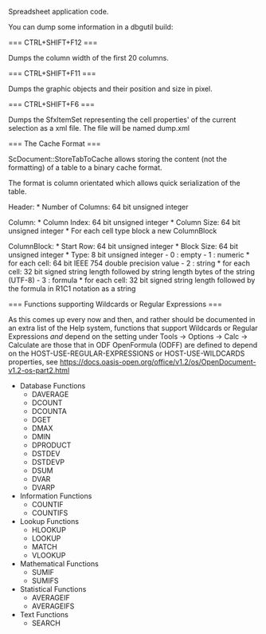 Spreadsheet application code.

You can dump some information in a dbgutil build:

=== CTRL+SHIFT+F12 ===

Dumps the column width of the first 20 columns.

=== CTRL+SHIFT+F11 ===

Dumps the graphic objects and their position and size in pixel.

=== CTRL+SHIFT+F6 ===

Dumps the SfxItemSet representing the cell properties' of the
current selection as a xml file. The file will be named dump.xml

=== The Cache Format ===

ScDocument::StoreTabToCache allows storing the content (not the formatting)
of a table to a binary cache format.

The format is column orientated which allows quick serialization of the table.

Header:
    * Number of Columns: 64 bit unsigned integer

Column:
    * Column Index: 64 bit unsigned integer
    * Column Size: 64 bit unsigned integer
    * For each cell type block a new ColumnBlock

ColumnBlock:
    * Start Row: 64 bit unsigned integer
    * Block Size: 64 bit unsigned integer
    * Type: 8 bit unsigned integer
        - 0 : empty
        - 1 : numeric
            * for each cell: 64 bit IEEE 754 double precision value
        - 2 : string
            * for each cell: 32 bit signed string length followed by string length bytes of the string (UTF-8)
        - 3 : formula
            * for each cell: 32 bit signed string length followed by the formula in R1C1 notation as a string


=== Functions supporting Wildcards or Regular Expressions ===

As this comes up every now and then, and rather should be documented in an
extra list of the Help system, functions that support Wildcards or Regular
Expressions *and* depend on the setting under
Tools -> Options -> Calc -> Calculate are those that in ODF OpenFormula (ODFF)
are defined to depend on the HOST-USE-REGULAR-EXPRESSIONS or HOST-USE-WILDCARDS
properties, see
https://docs.oasis-open.org/office/v1.2/os/OpenDocument-v1.2-os-part2.html

* Database Functions
  * DAVERAGE
  * DCOUNT
  * DCOUNTA
  * DGET
  * DMAX
  * DMIN
  * DPRODUCT
  * DSTDEV
  * DSTDEVP
  * DSUM
  * DVAR
  * DVARP
* Information Functions
  * COUNTIF
  * COUNTIFS
* Lookup Functions
  * HLOOKUP
  * LOOKUP
  * MATCH
  * VLOOKUP
* Mathematical Functions
  * SUMIF
  * SUMIFS
* Statistical Functions
  * AVERAGEIF
  * AVERAGEIFS
* Text Functions
  * SEARCH
